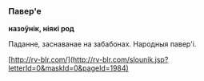 ### Павер'е
**назоўнік, ніякі род**

Паданне, заснаванае на забабонах. Народныя павер'і.

<a rel="author">[http://rv-blr.com/](http://rv-blr.com/slounik.jsp?letterId=0&maskId=0&pageId=1984)</a>
